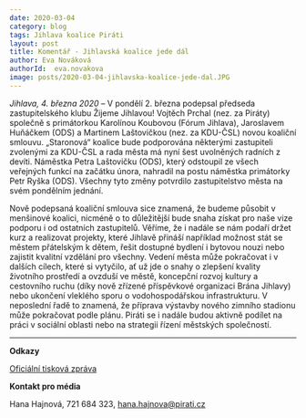```yaml
---
date: 2020-03-04
category: blog
tags: Jihlava koalice Piráti
layout: post
title: Komentář - Jihlavská koalice jede dál
author: Eva Nováková
authorId:  eva.novakova
image: posts/2020-03-04-jihlavska-koalice-jede-dal.JPG
---
```


*Jihlava, 4. března 2020* – V pondělí 2. března podepsal předseda zastupitelského klubu Žijeme Jihlavou! Vojtěch Prchal (nez. za Piráty) společně s primátorkou Karolínou Koubovou (Fórum Jihlava), Jaroslavem Huňáčkem (ODS) a Martinem Laštovičkou (nez. za KDU-ČSL) novou koaliční smlouvu. „Staronová“ koalice bude podporována některými zastupiteli zvolenými za KDU-ČSL a rada města má nyní šest uvolněných radních z devíti. Náměstka Petra Laštovičku (ODS), který odstoupil ze všech veřejných funkcí na začátku února, nahradil na postu náměstka primátorky Petr Ryška (ODS). Všechny tyto změny potvrdilo zastupitelstvo města na svém pondělním jednání. 

Nově podepsaná koaliční smlouva sice znamená, že budeme působit v menšinové koalici, nicméně o to důležitější bude snaha získat pro naše vize podporu i od ostatních zastupitelů. Věříme, že i nadále se nám podaří držet kurz a realizovat projekty, které Jihlavě přináší například možnost stát se městem přátelským k dětem, řešit dostupné bydlení i bytovou nouzi nebo zajistit kvalitní vzdělání pro všechny. Vedení města může pokračovat i v dalších cílech, které si vytyčilo, ať už jde o snahy o zlepšení kvality životního prostředí a ovzduší ve městě, koncepční rozvoj kultury a cestovního ruchu (díky nově zřízené příspěvkové organizaci Brána Jihlavy) nebo ukončení vleklého sporu o vodohospodářskou infrastrukturu. V neposlední řadě to znamená, že příprava výstavby nového zimního stadionu může pokračovat podle plánu. Piráti se i nadále budou aktivně podílet na práci v sociální oblasti nebo na strategii řízení městských společností. 

---

**Odkazy**

[Oficiální tisková zpráva](https://jihlava.cz/namestkem-primatorky-byl-zvolen-petr-ryska/d-537494/p1=103430?fbclid=IwAR00sYvIdlCtLGhbWT5y7TZ2vFiCkcNiaYkjaxfOnuQJBrfl1aA6L8abX1A)

**Kontakt pro média**

Hana Hajnová, 721 684 323, <hana.hajnova@pirati.cz>
